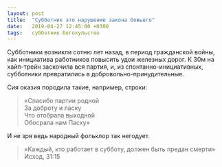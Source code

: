 ```yaml
---
layout: post
title:  "Субботник это нарушение закона божьего"
date:   2019-04-27 12:45:00 +0300
tags:   субботник богохульство
---
```


Субботники возникли сотню лет назад, в период гражданской войны, как инициатива работников повысить удои железных дорог. К 30м на хайп-трейн заскочила вся партия, и, из спонтанно-инициативных, субботники превратились в добровольно-принудительные. 

Сия оказия породила такие, например, строки: 

> «Спасибо партии родной  
> За доброту и ласку  
> Что отобрала выходной  
> Обосрала нам Пасху»  

И не зря ведь народный фольклор так негодует. 

> «Каждый, кто работает в субботу, должен быть предан смерти»  
> Исход, 31:15
